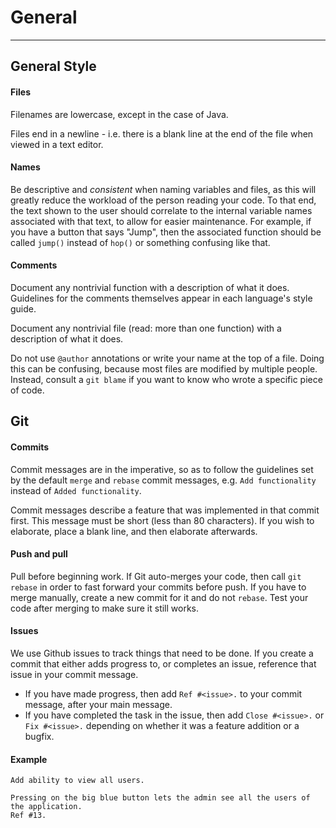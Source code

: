 General
=======

-----------------------

General Style
-------------
#### Files
Filenames are lowercase, except in the case of Java.

Files end in a newline - i.e. there is a blank line at the end of the file when viewed in a text editor.

#### Names
Be descriptive and *consistent* when naming variables and files, as this will greatly reduce the workload of the person reading your code. To that end, the text shown to the user should correlate to the internal variable names associated with that text, to allow for easier maintenance. For example, if you have a button that says "Jump", then the associated function should be called `jump()` instead of `hop()` or something confusing like that.


#### Comments
Document any nontrivial function with a description of what it does. Guidelines for the comments themselves appear in each language's style guide.

Document any nontrivial file (read: more than one function) with a description of what it does.

Do not use `@author` annotations or write your name at the top of a file. Doing this can be confusing, because most files are modified by multiple people. Instead, consult a `git blame` if you want to know who wrote a specific piece of code.

Git
---
#### Commits
Commit messages are in the imperative, so as to follow the guidelines set by the default `merge` and `rebase` commit messages, e.g. `Add functionality` instead of `Added functionality`.

Commit messages describe a feature that was implemented in that commit first. This message must be short (less than 80 characters). If you wish to elaborate, place a blank line, and then elaborate afterwards.

#### Push and pull
Pull before beginning work. If Git auto-merges your code, then call `git rebase` in order to fast forward your commits before push. If you have to merge manually, create a new commit for it and do not `rebase`. Test your code after merging to make sure it still works.

#### Issues
We use Github issues to track things that need to be done. If you create a commit that either adds progress to, or completes an issue, reference that issue in your commit message.

- If you have made progress, then add `Ref #<issue>.` to your commit message, after your main message.
- If you have completed the task in the issue, then add `Close #<issue>.` or `Fix #<issue>.` depending on whether it was a feature addition or a bugfix.

#### Example
```
Add ability to view all users.

Pressing on the big blue button lets the admin see all the users of the application.
Ref #13.
```
